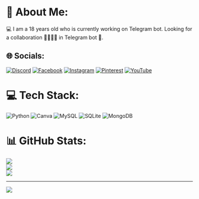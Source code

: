 # 💫 About Me:
💻 I am a 18 years old who is currently working on Telegram bot. Looking for a collaboration 🫱🏽‍🫲🏼 in Telegram bot 🤖. 


## 🌐 Socials:
[![Discord](https://img.shields.io/badge/Discord-%237289DA.svg?logo=discord&logoColor=white)](https://discord.gg/das_08) [![Facebook](https://img.shields.io/badge/Facebook-%231877F2.svg?logo=Facebook&logoColor=white)](https://facebook.com/だすーくん) [![Instagram](https://img.shields.io/badge/Instagram-%23E4405F.svg?logo=Instagram&logoColor=white)](https://instagram.com/das_abae) [![Pinterest](https://img.shields.io/badge/Pinterest-%23E60023.svg?logo=Pinterest&logoColor=white)](https://pinterest.com/debayanabae2005) [![YouTube](https://img.shields.io/badge/YouTube-%23FF0000.svg?logo=YouTube&logoColor=white)](https://youtube.com/@dasabae ) 

# 💻 Tech Stack:
![Python](https://img.shields.io/badge/python-3670A0?style=for-the-badge&logo=python&logoColor=ffdd54) ![Canva](https://img.shields.io/badge/Canva-%2300C4CC.svg?style=for-the-badge&logo=Canva&logoColor=white) ![MySQL](https://img.shields.io/badge/mysql-%2300000f.svg?style=for-the-badge&logo=mysql&logoColor=white) ![SQLite](https://img.shields.io/badge/sqlite-%2307405e.svg?style=for-the-badge&logo=sqlite&logoColor=white) ![MongoDB](https://img.shields.io/badge/MongoDB-%234ea94b.svg?style=for-the-badge&logo=mongodb&logoColor=white)
# 📊 GitHub Stats:
![](https://github-readme-stats.vercel.app/api?username=Debayan08&theme=dark&hide_border=false&include_all_commits=true&count_private=true)<br/>
![](https://github-readme-streak-stats.herokuapp.com/?user=Debayan08&theme=dark&hide_border=false)<br/>
![](https://github-readme-stats.vercel.app/api/top-langs/?username=Debayan08&theme=dark&hide_border=false&include_all_commits=true&count_private=true&layout=compact)

---
[![](https://visitcount.itsvg.in/api?id=Debayan08&icon=0&color=0)](https://visitcount.itsvg.in)

<!-- Proudly created with GPRM ( https://gprm.itsvg.in ) -->